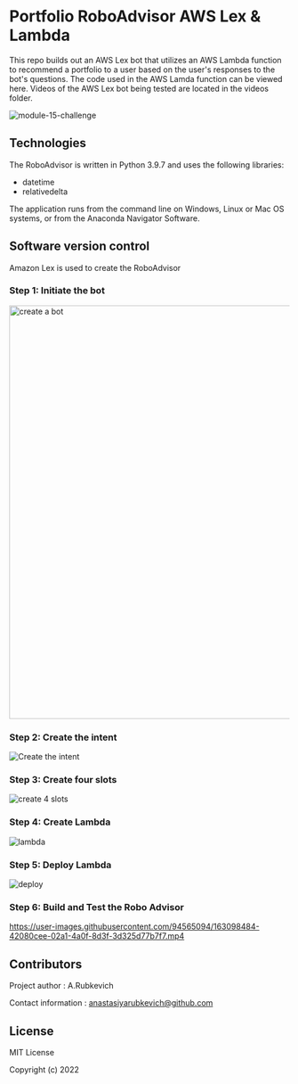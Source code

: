 # Portfolio RoboAdvisor AWS Lex & Lambda

This repo builds out an AWS Lex bot that utilizes an AWS Lambda function to recommend a portfolio to a user based on the user's responses to the bot's questions. The code used in the AWS Lamda function can be viewed here. 
Videos of the AWS Lex bot being tested are located in the videos folder.

![module-15-challenge](https://user-images.githubusercontent.com/94565094/163081271-f4763b4b-54a8-4ab4-b0d6-b2aff23f19f2.png)


## Technologies
The RoboAdvisor is written in Python 3.9.7 and uses the following libraries:

* datetime 
* relativedelta 

The application runs from the command line on Windows, Linux or Mac OS systems, or from the Anaconda Navigator Software.

## Software version control
Amazon Lex is used to create the RoboAdvisor
### Step 1: Initiate the bot

<img width="742" alt="create a bot" src="https://user-images.githubusercontent.com/94565094/163096639-a6c7c36a-04d4-419f-befa-bb5aaa6af3da.png">

### Step 2: Create the intent

![Create the intent](https://user-images.githubusercontent.com/94565094/163097176-c49eff0c-54fa-4f32-aad9-49f135ced4b0.png)

### Step 3: Create four slots

![create 4 slots](https://user-images.githubusercontent.com/94565094/163097416-2ecce5f7-13ed-4643-9dfc-5a3500b2cdea.png)

### Step 4: Create Lambda

![lambda](https://user-images.githubusercontent.com/94565094/163098123-f48b5b6f-98b2-4c62-b655-384fd61b8bdd.png)

### Step 5: Deploy Lambda 
![deploy](https://user-images.githubusercontent.com/94565094/163098257-b4ab5288-73a8-4a98-88d5-f47ebefe77d4.png)

### Step 6: Build and Test the Robo Advisor
https://user-images.githubusercontent.com/94565094/163098484-42080cee-02a1-4a0f-8d3f-3d325d77b7f7.mp4

## Contributors
Project author : A.Rubkevich

Contact information : anastasiyarubkevich@github.com

## License
MIT License

Copyright (c) 2022
